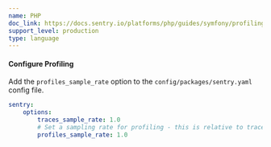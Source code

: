 ```yaml
---
name: PHP
doc_link: https://docs.sentry.io/platforms/php/guides/symfony/profiling/
support_level: production
type: language
---
```


#### Configure Profiling

Add the `profiles_sample_rate` option to the `config/packages/sentry.yaml` config file.

```yaml
sentry:
    options:
        traces_sample_rate: 1.0
        # Set a sampling rate for profiling - this is relative to traces_sample_rate
        profiles_sample_rate: 1.0
```
